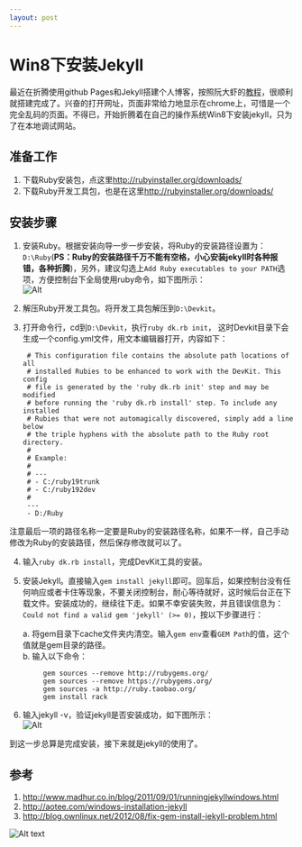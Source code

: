 ```yaml
---
layout: post
---
```


# Win8下安装Jekyll

最近在折腾使用github Pages和Jekyll搭建个人博客，按照阮大虾的[教程](http://www.ruanyifeng.com/blog/2012/08/blogging_with_jekyll.html)，很顺利就搭建完成了。兴奋的打开网址，页面非常给力地显示在chrome上，可惜是一个完全乱码的页面。不得已，开始折腾着在自己的操作系统Win8下安装jekyll，只为了在本地调试网站。

## 准备工作 

1. 下载Ruby安装包，点这里<http://rubyinstaller.org/downloads/>  
2. 下载Ruby开发工具包，也是在这里<http://rubyinstaller.org/downloads/>

## 安装步骤  

1. 安装Ruby。根据安装向导一步一步安装，将Ruby的安装路径设置为：`D:\Ruby`(**PS：Ruby的安装路径千万不能有空格，小心安装jekyll时各种报错，各种折腾**)，另外，建议勾选上`Add Ruby executables to your PATH`选项，方便控制台下全局使用ruby命令，如下图所示：  
![Alt](http://ww2.sinaimg.cn/large/6321ab24gw1e6djnyap9zj20c805bt95.jpg)  


2. 解压Ruby开发工具包。将开发工具包解压到`D:\Devkit`。  

3. 打开命令行，cd到`D:\Devkit`，执行`ruby dk.rb init`，
这时Devkit目录下会生成一个config.yml文件，用文本编辑器打开，内容如下：  

        # This configuration file contains the absolute path locations of all
        # installed Rubies to be enhanced to work with the DevKit. This config
        # file is generated by the 'ruby dk.rb init' step and may be modified
        # before running the 'ruby dk.rb install' step. To include any installed
        # Rubies that were not automagically discovered, simply add a line below
        # the triple hyphens with the absolute path to the Ruby root directory.
        #
        # Example:
        #
        # ---
        # - C:/ruby19trunk
        # - C:/ruby192dev
        #
        ---
        - D:/Ruby
注意最后一项的路径名称一定要是Ruby的安装路径名称，如果不一样，自己手动修改为Ruby的安装路径，然后保存修改就可以了。  

4. 输入`ruby dk.rb install`，完成DevKit工具的安装。

5. 安装Jekyll。直接输入`gem install jekyll`即可。回车后，如果控制台没有任何响应或者卡住等现象，不要关闭控制台，耐心等待就好，这时候后台正在下载文件。安装成功的，继续往下走。如果不幸安装失败，并且错误信息为：`Could not find a valid gem 'jekyll' (>= 0)`，按以下步骤进行：

    a. 将gem目录下cache文件夹内清空。输入`gem env`查看`GEM Path`的值，这个值就是gem目录的路径。  
    b. 输入以下命令：  

            gem sources --remove http://rubygems.org/
            gem sources --remove https://rubygems.org/
            gem sources -a http://ruby.taobao.org/
            gem install rack
  
  
6. 输入jekyll -v，验证jekyll是否安装成功，如下图所示：  
![Alt](http://ww2.sinaimg.cn/large/6321ab24gw1e6djwy1d7xj204i01u0sk.jpg)

到这一步总算是完成安装，接下来就是jekyll的使用了。

## 参考  

1. <http://www.madhur.co.in/blog/2011/09/01/runningjekyllwindows.html>
2. <http://aotee.com/windows-installation-jekyll>
3. <http://blog.ownlinux.net/2012/08/fix-gem-install-jekyll-problem.html>

![Alt text](http://yuml.me/diagram/class/[Project]->[Task])